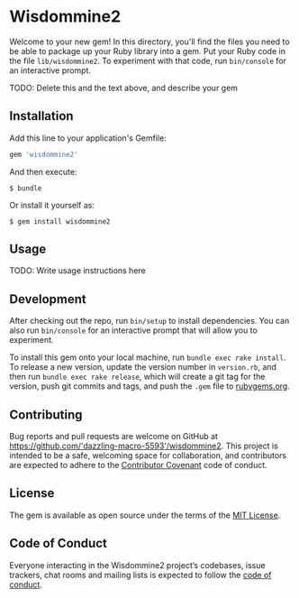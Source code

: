 # Wisdommine2

Welcome to your new gem! In this directory, you'll find the files you need to be able to package up your Ruby library into a gem. Put your Ruby code in the file `lib/wisdommine2`. To experiment with that code, run `bin/console` for an interactive prompt.

TODO: Delete this and the text above, and describe your gem

## Installation

Add this line to your application's Gemfile:

```ruby
gem 'wisdommine2'
```

And then execute:

    $ bundle

Or install it yourself as:

    $ gem install wisdommine2

## Usage

TODO: Write usage instructions here

## Development

After checking out the repo, run `bin/setup` to install dependencies. You can also run `bin/console` for an interactive prompt that will allow you to experiment.

To install this gem onto your local machine, run `bundle exec rake install`. To release a new version, update the version number in `version.rb`, and then run `bundle exec rake release`, which will create a git tag for the version, push git commits and tags, and push the `.gem` file to [rubygems.org](https://rubygems.org).

## Contributing

Bug reports and pull requests are welcome on GitHub at https://github.com/'dazzling-macro-5593'/wisdommine2. This project is intended to be a safe, welcoming space for collaboration, and contributors are expected to adhere to the [Contributor Covenant](http://contributor-covenant.org) code of conduct.

## License

The gem is available as open source under the terms of the [MIT License](https://opensource.org/licenses/MIT).

## Code of Conduct

Everyone interacting in the Wisdommine2 project’s codebases, issue trackers, chat rooms and mailing lists is expected to follow the [code of conduct](https://github.com/'dazzling-macro-5593'/wisdommine2/blob/master/CODE_OF_CONDUCT.md).
